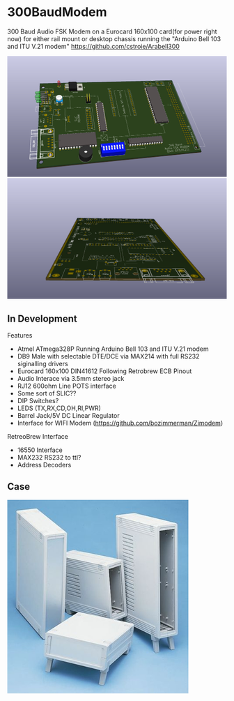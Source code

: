 # 300BaudModem
 300 Baud Audio FSK Modem on a Eurocard 160x100 card(for power right now) for either rail mount or desktop chassis running the "Arduino Bell 103 and ITU V.21 modem" https://github.com/cstroie/Arabell300 

 ![main](/images/main.png)
 ![main](/images/face.png)
 
## In Development

Features
* Atmel ATmega328P Running Arduino Bell 103 and ITU V.21 modem
* DB9 Male with selectable DTE/DCE via MAX214 with full RS232 siginalling drivers
* Eurocard 160x100 DIN41612 Following Retrobrew ECB Pinout
* Audio Interace via 3.5mm stereo jack
* RJ12 600ohm Line POTS interface
* Some sort of SLIC??
* DIP Switches?
* LEDS (TX,RX,CD,OH,RI,PWR)
* Barrel Jack/5V DC Linear Regulator
* Interface for WIFI Modem (https://github.com/bozimmerman/Zimodem)

RetreoBrew Interface
* 16550 Interface
* MAX232 RS232 to ttl?
* Address Decoders

## Case
![Case](/images/case.jpg)